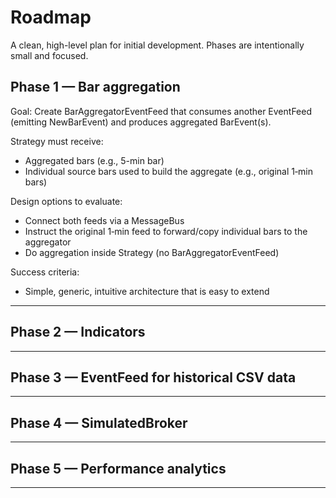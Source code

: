 # Roadmap

A clean, high-level plan for initial development. Phases are intentionally small and focused.

## Phase 1 — Bar aggregation

Goal: Create BarAggregatorEventFeed that consumes another EventFeed (emitting NewBarEvent) and
produces aggregated BarEvent(s).

Strategy must receive:
- Aggregated bars (e.g., 5-min bar)
- Individual source bars used to build the aggregate (e.g., original 1‑min bars)

Design options to evaluate:
- Connect both feeds via a MessageBus
- Instruct the original 1‑min feed to forward/copy individual bars to the aggregator
- Do aggregation inside Strategy (no BarAggregatorEventFeed)

Success criteria:
- Simple, generic, intuitive architecture that is easy to extend

---

## Phase 2 — Indicators

---

## Phase 3 — EventFeed for historical CSV data

---

## Phase 4 — SimulatedBroker

---

## Phase 5 — Performance analytics

---
